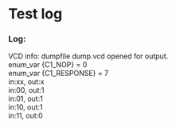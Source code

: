 # Test log

### Log:

VCD info: dumpfile dump.vcd opened for output.<br/>enum_var {C1_NOP} = 0<br/>enum_var {C1_RESPONSE} = 7<br/>in:xx, out:x<br/>in:00, out:1<br/>in:01, out:1<br/>in:10, out:1<br/>in:11, out:0
